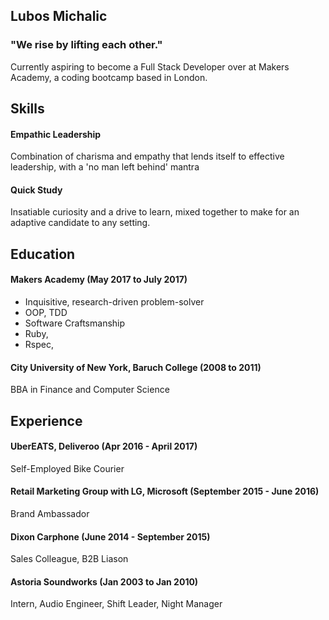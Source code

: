 ## Lubos Michalic
### "We rise by lifting each other."

  Currently aspiring to become a Full Stack Developer over at Makers Academy, a coding bootcamp based in London.

## Skills

#### Empathic Leadership

Combination of charisma and empathy that lends itself to effective leadership, with a 'no man left behind' mantra

#### Quick Study
Insatiable curiosity and a drive to learn, mixed together to make for an adaptive candidate to any setting.

## Education

#### Makers Academy (May 2017 to July 2017)

- Inquisitive, research-driven problem-solver
- OOP, TDD
- Software Craftsmanship
- Ruby,
- Rspec,

#### City University of New York, Baruch College  (2008 to 2011)
BBA in Finance and Computer Science  


## Experience
#### UberEATS, Deliveroo  (Apr 2016 - April 2017)
Self-Employed Bike Courier
#### Retail Marketing Group with LG, Microsoft (September 2015 - June 2016)
Brand Ambassador
#### Dixon Carphone (June 2014 - September 2015)
Sales Colleague, B2B Liason
#### Astoria Soundworks (Jan 2003 to Jan 2010)   
Intern, Audio Engineer, Shift Leader, Night Manager
